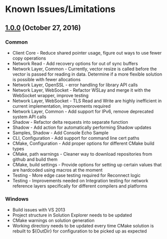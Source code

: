 # Known Issues/Limitations
## [1.0.0](https://github.com/aws/aws-iot-device-sdk-cpp/releases/tag/v1.0.0) (October 27, 2016)

### Common

  - Client Core - Reduce shared pointer usage, figure out ways to use fewer copy operations
  - Network Read - Add recovery options for out of sync buffers
  - Network Layer, Common - Currently, vector resize is called before the vector is passed for reading in data. Determine if a more flexible solution is possible with fewer allocations
  - Network Layer, OpenSSL - error handling for library API calls
  - Network Layer, WebSocket - Refactor WSLay and merge it with the WebSocket wrapper, improve testing
  - Network Layer, WebSocket - TLS Read and Write are highly inefficient in current implementation, improvements required
  - Network Layer, Common - Add support for IPv6, remove deprecated system API calls
  - Shadow - Refactor delta requests into separate function
  - Shadow - Add action for automatically performing Shadow updates
  - Samples, Shadow - Add Console Echo Sample
  - CLI, Configuration - Add support for command line cert paths
  - CMake, Configuration - Add proper options for different CMake build types
  - CMake, path warnings - Cleaner way to download repositories from github and build them
  - CMake, build settings - Provide options for setting up certain values that are hardcoded using macros at the moment
  - Testing - More edge case testing required for Reconnect logic
  - Testing - Improvements needed on Integration testing for network reference layers specifically for different compilers and platforms
  
### Windows
  
  - Build issues with VS 2013
  - Project structure in Solution Explorer needs to be updated
  - CMake warnings on solution generation
  - Working directory needs to be updated every time CMake solution is rebuilt to ${OutDir} for configuration to be picked up as expected